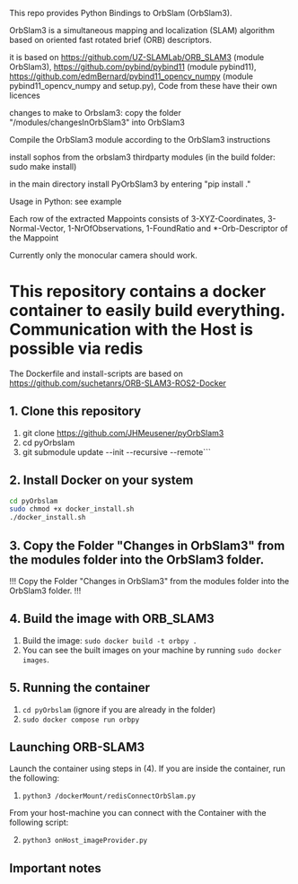This repo provides Python Bindings to OrbSlam (OrbSlam3).

OrbSlam3 is a simultaneous mapping and localization (SLAM) algorithm based on oriented fast rotated brief (ORB) descriptors.

it is based on https://github.com/UZ-SLAMLab/ORB_SLAM3 (module OrbSlam3), https://github.com/pybind/pybind11 (module pybind11), https://github.com/edmBernard/pybind11_opencv_numpy (module pybind11_opencv_numpy and setup.py), Code from these have their own licences

changes to make to Orbslam3: copy the folder "/modules/changesInOrbSlam3" into OrbSlam3

Compile the OrbSlam3 module according to the OrbSlam3 instructions

install sophos from the orbslam3 thirdparty modules (in the build folder: sudo make install)

in the main directory install PyOrbSlam3 by entering "pip install ."

Usage in Python: see example

Each row of the extracted Mappoints consists of 3-XYZ-Coordinates, 3-Normal-Vector, 1-NrOfObservations, 1-FoundRatio and *-Orb-Descriptor of the Mappoint

Currently only the monocular camera should work.


# This repository contains a docker container to easily build everything. Communication with the Host is possible via redis
The Dockerfile and install-scripts are based on https://github.com/suchetanrs/ORB-SLAM3-ROS2-Docker

## 1. Clone this repository

1. git clone https://github.com/JHMeusener/pyOrbSlam3
2. cd pyOrbslam
3. git submodule update --init --recursive --remote```

## 2. Install Docker on your system

```bash
cd pyOrbslam
sudo chmod +x docker_install.sh
./docker_install.sh
```

## 3. Copy the Folder "Changes in OrbSlam3" from the modules folder into the OrbSlam3 folder.
!!! Copy the Folder "Changes in OrbSlam3" from the modules folder into the OrbSlam3 folder. !!!

## 4. Build the image with ORB_SLAM3

1. Build the image: ```sudo docker build -t orbpy .```
2. You can see the built images on your machine by running ```sudo docker images```.

## 5. Running the container

1. ```cd pyOrbslam``` (ignore if you are already in the folder)
2. ```sudo docker compose run orbpy```

## Launching ORB-SLAM3

Launch the container using steps in (4).
If you are inside the container, run the following:

1. ```python3 /dockerMount/redisConnectOrbSlam.py```

From your host-machine you can connect with the Container with the following script: 

2. ```python3 onHost_imageProvider.py```


## Important notes

